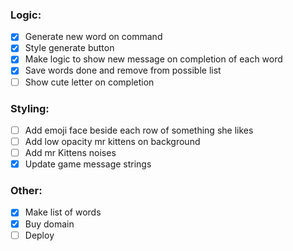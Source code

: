 ### Logic:

- [x] Generate new word on command
- [x] Style generate button
- [x] Make logic to show new message on completion of each word
- [x] Save words done and remove from possible list
- [ ] Show cute letter on completion

### Styling:

- [ ] Add emoji face beside each row of something she likes
- [ ] Add low opacity mr kittens on background
- [ ] Add mr Kittens noises
- [x] Update game message strings

### Other:

- [x] Make list of words
- [x] Buy domain
- [ ] Deploy
